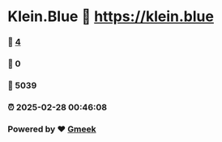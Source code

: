 # Klein.Blue :link: https://klein.blue 
### :page_facing_up: [4](https://klein.blue/tag.html) 
### :speech_balloon: 0 
### :hibiscus: 5039 
### :alarm_clock: 2025-02-28 00:46:08 
### Powered by :heart: [Gmeek](https://github.com/Meekdai/Gmeek)
